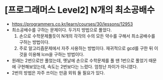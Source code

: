 # [프로그래머스 Level2] N개의 최소공배수
- https://programmers.co.kr/learn/courses/30/lessons/12953
- 최소공배수를 구하는 문제이다. 두가지 방법으로 풀었다.
  1. 손으로 수학문제풀듯이 N개의 각각의 수의 모든 약수를 구해서 최소공배수를 구하는 방법이다. 
  2. 주로 알고리즘문제에서 자주 사용하는 방법이다. 재귀적으로 gcd를 구한 뒤 이것을 이용해 lcm을 구하는 방법이다.
- 원래는 2번으로만 풀었는데, 옛날에 손으로 수학문제를 풀 땐 1번으로 풀었기 때문에 구현해보았는데, 속도는 2번보다는 느렸다. 엄청난 차이가 아니였다.
- 2번의 방법은 자주 쓰이는 만큼 외워 둘 필요가 있다.
